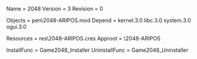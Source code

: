 Name          = 2048
Version       = 3
Revision      = 0

Objects       = pen\2048-ARIPOS.mod
Depend        = kernel.3.0 libc.3.0 system.3.0 ogui.3.0

Resources     = res\2048-ARIPOS.cres
Approot       = \2048-ARIPOS

InstallFunc   = Game2048_Installer
UninstallFunc = Game2048_Uninstaller
